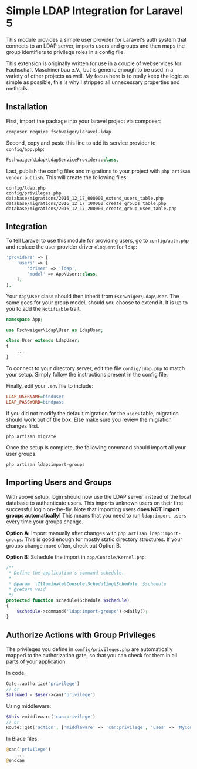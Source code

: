 # Simple LDAP Integration for Laravel 5

This module provides a simple user provider for Laravel's auth system
that connects to an LDAP server, imports users and groups and then
maps the group identifiers to privilege roles in a config file.

This extension is originally written for use in a couple of webservices
for Fachschaft Maschinenbau e.V., but is generic enough to be used in
a variety of other projects as well. My focus here is to really keep
the logic as simple as possible, this is why I stripped all unnecessary
properties and methods.


## Installation

First, import the package into your laravel project via composer:

```console
composer require fschwaiger/laravel-ldap
```

Second, copy and paste this line to add its service provider to `config/app.php`:

```php
Fschwaiger\Ldap\LdapServiceProvider::class,
```

Last, publish the config files and migrations to your project with
`php artisan vendor:publish`. This will create the following files:

```console
config/ldap.php
config/privileges.php
database/migrations/2016_12_17_000000_extend_users_table.php
database/migrations/2016_12_17_100000_create_groups_table.php
database/migrations/2016_12_17_200000_create_group_user_table.php
```

## Integration

To tell Laravel to use this module for providing users, go to `config/auth.php`
and replace the user provider driver `eloquent` for `ldap`:

```php
'providers' => [
    'users' => [
        'driver' => 'ldap',
        'model' => App\User::class,
    ],
],
```

Your `App\User` class should then inherit from `Fschwaiger\Ldap\User`. The same goes for your group model,
should you choose to extend it. It is up to you to add the `Notifiable` trait.

```php
namespace App;

use Fschwaiger\Ldap\User as LdapUser;

class User extends LdapUser;
{
    ...
}
```

To connect to your directory server, edit the file `config/ldap.php` to match
your setup. Simply follow the instructions present in the config file.

Finally, edit your `.env` file to include:

```ini
LDAP_USERNAME=binduser
LDAP_PASSWORD=bindpass
```

If you did not modify the default migration for the `users` table, migration
should work out of the box. Else make sure you review the migration changes first.

```console
php artisan migrate
```

Once the setup is complete, the following command should import all your user groups.

```console
php artisan ldap:import-groups
```


## Importing Users and Groups

With above setup, login should now use the LDAP server instead of the local
database to authenticate users. This imports unknown users on their first successful
login on-the-fly. Note that importing users __does NOT import groups automatically!__
This means that you need to run `ldap:import-users` every time your groups change.

__Option A:__ Import manually after changes with `php artisan ldap:import-groups`.
This is good enough for mostly static directory structures. If your groups change
more often, check out Option B.

__Option B:__ Schedule the import in `app/Console/Kernel.php`:

```php
/**
 * Define the application's command schedule.
 *
 * @param  \Illuminate\Console\Scheduling\Schedule  $schedule
 * @return void
 */
protected function schedule(Schedule $schedule)
{
    $schedule->command('ldap:import-groups')->daily();
}
```


## Authorize Actions with Group Privileges

The privileges you define in `config/privileges.php` are automatically mapped to the
authorization gate, so that you can check for them in all parts of your application.

In code:

```php
Gate::authorize('privilege')
// or
$allowed = $user->can('privilege')
```

Using middleware:

```php
$this->middleware('can:privilege')
// or
Route::get('action', ['middleware' => 'can:privilege', 'uses' => 'MyController@action'])
```

In Blade files:

```php
@can('privilege')
    ...
@endcan
```
